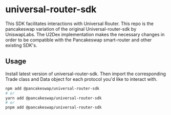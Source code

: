 # universal-router-sdk

This SDK facilitates interactions with Universal Router. This repo is the pancakeswap variation of the original Universal-router-sdk by UniswapLabs. The U2Dex implementation makes the necessary changes in order to be compatible with the Pancakeswap smart-router and other existing SDK's.

## Usage

Install latest version of universal-router-sdk. Then import the corresponding Trade class and Data object for each protocol you'd like to interact with.

```sh
npm add @pancakeswap/universal-router-sdk
# or
yarn add @pancakeswap/universal-router-sdk
# or
pnpm add @pancakeswap/universal-router-sdk
```

